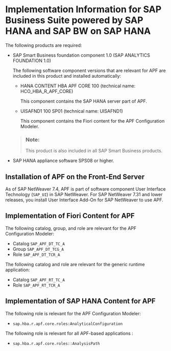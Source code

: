 <!-- loioecf70adefd71445586b2fbe264306fdd -->

# Implementation Information for SAP Business Suite powered by SAP HANA and SAP BW on SAP HANA

The following products are required:

-   SAP Smart Business foundation component 1.0 \(SAP ANALYTICS FOUNDATION 1.0\)

    The following software component versions that are relevant for APF are included in this product and installed automatically:

    -   HANA CONTENT HBA APF CORE 100 \(technical name: HCO\_HBA\_R\_APF\_CORE\)

        This component contains the SAP HANA server part of APF.

    -   UISAFND1 100 SP01 \(technical name: UISAFND1\)

        This component contains the Fiori content for the APF Configuration Modeler.


    > ### Note:  
    > This product is also included in all SAP Smart Business products.

-   SAP HANA appliance software SPS08 or higher.



## Installation of APF on the Front-End Server

As of SAP NetWeaver 7.4, APF is part of software component User Interface Technology \(`SAP_UI`\) in SAP NetWeaver. For SAP NetWeaver 7.31 and lower releases, you install User Interface Add-On for SAP NetWeaver to use APF.



## Implementation of Fiori Content for APF

The following catalog, group, and role are relevant for the APF Configuration Modeler:

-   Catalog `SAP_APF_DT_TC_A`
-   Group `SAP_APF_DT_TCG_A`
-   Role `SAP_APF_DT_TCR_A`

The following catalog and role are relevant for the generic runtime application:

-   Catalog `SAP_APF_RT_TC_A`
-   Role `SAP_APF_RT_TCR_A`



## Implementation of SAP HANA Content for APF

The following role is relevant for the APF Configuration Modeler:

-    `sap.hba.r.apf.core.roles:AnalyticalConfiguration`

The following role is relevant for all APF-based applications :

-    `sap.hba.r.apf.core.roles::AnalysisPath`

